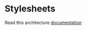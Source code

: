 # Stylesheets

Read this architecture [documentation](https://github.com/KittyGiraudel/sass-guidelines/blob/main/pages/ru/_architecture.md)
